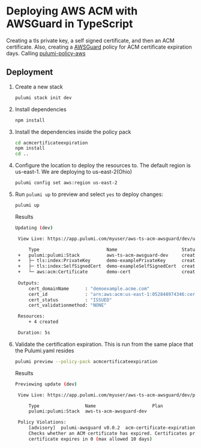 # Deploying AWS ACM with AWSGuard in TypeScript

Creating a tls private key, a self signed certificate, and then an ACM certificate.  Also,
creating a [AWSGuard](https://www.pulumi.com/docs/guides/crossguard/awsguard/) policy for
ACM certificate expiration days. Calling [pulumi-policy-aws](https://github.com/pulumi/pulumi-policy-aws)
## Deployment

1. Create a new stack
    ```bash
    pulumi stack init dev
    ```
1. Install dependencies
    ```bash
    npm install
    ```

1. Install the dependencies inside the policy pack
    ```bash
    cd acmcertificateexpiration
    npm install
    cd ..
    ```

1. Configure the location to deploy the resources to. The default region is us-east-1. We are deploying to us-east-2(Ohio)

    ```bash
    pulumi config set aws:region us-east-2
    ```

1. Run `pulumi up` to preview and select `yes` to deploy changes:
   ```bash
   pulumi up
   ```

   Results
   ```bash
   Updating (dev)

    View Live: https://app.pulumi.com/myuser/aws-ts-acm-awsguard/dev/updates/1

        Type                         Name                        Status      
    +   pulumi:pulumi:Stack          aws-ts-acm-awsguard-dev     created     
    +   ├─ tls:index:PrivateKey      demo-examplePrivateKey      created     
    +   ├─ tls:index:SelfSignedCert  demo-exampleSelfSignedCert  created     
    +   └─ aws:acm:Certificate       demo-cert                   created     
    
    Outputs:
        cert_domainName      : "demoexample.acme.com"
        cert_id              : "arn:aws:acm:us-east-1:052848974346:certificate/30840e8d-2a46-4387-a368-2597395e1333"
        cert_status          : "ISSUED"
        cert_validationmethod: "NONE"

    Resources:
        + 4 created

    Duration: 5s
   ```

1. Validate the certification expiration.  This is run from the same place that the Pulumi.yaml resides

   ```bash
   pulumi preview --policy-pack acmcertificateexpiration
   ```
   Results
   ```bash
   Previewing update (dev)

    View Live: https://app.pulumi.com/myuser/aws-ts-acm-awsguard/dev/previews/44907235-6062-43e0-8407-00109beff90c

        Type                 Name                     Plan
        pulumi:pulumi:Stack  aws-ts-acm-awsguard-dev

    Policy Violations:
        [advisory]  pulumi-awsguard v0.0.2  acm-certificate-expiration (pulumi:pulumi:Stack: aws-ts-acm-awsguard-dev)
        Checks whether an ACM certificate has expired. Certificates provided by ACM are automatically renewed. ACM does not automatically renew certificates that you import.
        certificate expires in 0 (max allowed 10 days)
   ```